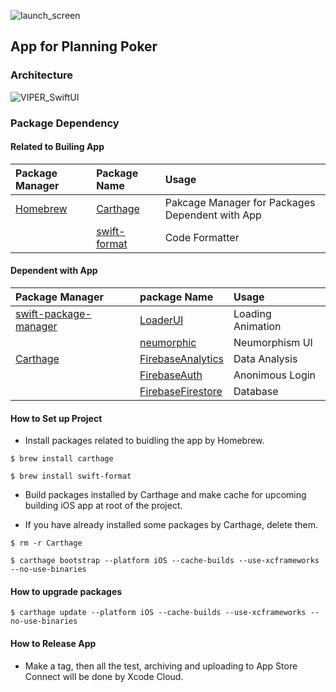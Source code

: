 ![launch_screen](https://user-images.githubusercontent.com/71208265/207891766-de36b235-937b-404b-8ef8-7f793f3f37e7.png)

## App for Planning Poker

### Architecture

![VIPER_SwiftUI](https://user-images.githubusercontent.com/71208265/222874483-777408a0-1b17-4ffb-80ba-ee4a8b6625c5.png)

### Package Dependency

#### Related to Builing App

| Package Manager             | Package Name                                          | Usage                                           |
| :-------------------------- | :---------------------------------------------------- | :---------------------------------------------- |
| [Homebrew](https://brew.sh) | [Carthage](https://github.com/Carthage/Carthage)      | Pakcage Manager for Packages Dependent with App |
|                             | [swift-format](https://github.com/apple/swift-format) | Code Formatter                                  |

#### Dependent with App

| Package Manager                                                         | package Name                                                      | Usage             |
| :---------------------------------------------------------------------- | :---------------------------------------------------------------- | :---------------- |
| [swift-package-manager](https://github.com/apple/swift-package-manager) | [LoaderUI](https://github.com/ninjaprox/LoaderUI)                 | Loading Animation |
|                                                                         | [neumorphic](https://github.com/costachung/neumorphic)            | Neumorphism UI    |
| [Carthage](https://github.com/Carthage/Carthage)                        | [FirebaseAnalytics](https://github.com/firebase/firebase-ios-sdk) | Data Analysis     |
|                                                                         | [FirebaseAuth](https://github.com/firebase/firebase-ios-sdk)      | Anonimous Login   |
|                                                                         | [FirebaseFirestore](https://github.com/firebase/firebase-ios-sdk) | Database          |

#### How to Set up Project

- Install packages related to buidling the app by Homebrew.

```
$ brew install carthage
```

```
$ brew install swift-format
```

- Build packages installed by Carthage and make cache for upcoming building iOS app at root of the project.

- If you have already installed some packages by Carthage, delete them.

```
$ rm -r Carthage

```

```
$ carthage bootstrap --platform iOS --cache-builds --use-xcframeworks --no-use-binaries
```

#### How to upgrade packages

```
$ carthage update --platform iOS --cache-builds --use-xcframeworks --no-use-binaries
```

#### How to Release App

- Make a tag, then all the test, archiving and uploading to App Store Connect will be done by Xcode Cloud.
